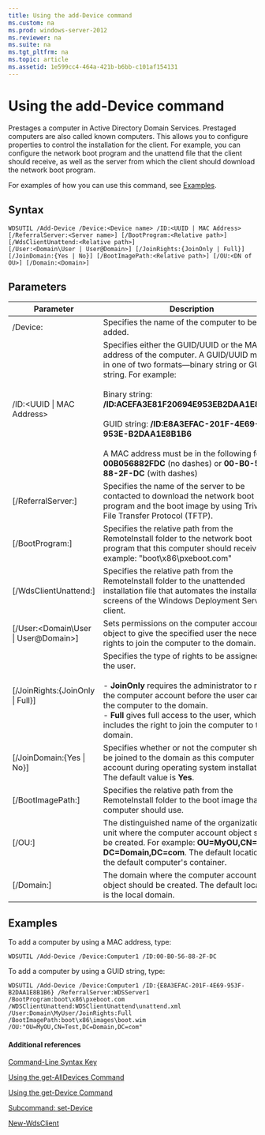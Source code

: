 ```yaml
---
title: Using the add-Device command
ms.custom: na
ms.prod: windows-server-2012
ms.reviewer: na
ms.suite: na
ms.tgt_pltfrm: na
ms.topic: article
ms.assetid: 1e599cc4-464a-421b-b6bb-c101af154131
---
```

# Using the add-Device command
Prestages a computer in Active Directory Domain Services. Prestaged computers are also called known computers. This allows you to configure properties to control the installation for the client. For example, you can configure the network boot program and the unattend file that the client should receive, as well as the server from which the client should download the network boot program.

For examples of how you can use this command, see [Examples](#BKMK_examples).

## Syntax

```
WDSUTIL /Add-Device /Device:<Device name> /ID:<UUID | MAC Address> [/ReferralServer:<Server name>] [/BootProgram:<Relative path>] [/WdsClientUnattend:<Relative path>] 
[/User:<Domain\User | User@Domain>] [/JoinRights:{JoinOnly | Full}] [/JoinDomain:{Yes | No}] [/BootImagePath:<Relative path>] [/OU:<DN of OU>] [/Domain:<Domain>]
```

## Parameters

|Parameter|Description|
|-------------|---------------|
|/Device:<computer name>|Specifies the name of the computer to be added.|
|/ID:<UUID &#124; MAC Address>|Specifies either the GUID/UUID or the MAC address of the computer. A GUID/UUID must be in one of two formats—binary string or GUID string. For example:<br /><br />Binary string: **/ID:ACEFA3E81F20694E953EB2DAA1E8B1B6**<br /><br />GUID string: **/ID:E8A3EFAC-201F-4E69-953E-B2DAA1E8B1B6**<br /><br />A MAC address must be in the following format: **00B056882FDC** (no dashes) or **00-B0-56-88-2F-DC** (with dashes)|
|[/ReferralServer:<Server name>]|Specifies the name of the server to be contacted to download the network boot program and the boot image by using Trivial File Transfer Protocol (TFTP).|
|[/BootProgram:<Relative path>]|Specifies the relative path from the RemoteInstall folder to the network boot program that this computer should receive. For example: "boot\x86\pxeboot.com"|
|[/WdsClientUnattend:<Relative path>]|Specifies the relative path from the RemoteInstall folder to the unattended installation file that automates the installation screens of the Windows Deployment Services client.|
|[/User:<Domain\User &#124; User@Domain>]|Sets permissions on the computer account object to give the specified user the necessary rights to join the computer to the domain.|
|[/JoinRights:{JoinOnly &#124; Full}]|Specifies the type of rights to be assigned to the user.<br /><br />-   **JoinOnly** requires the administrator to reset the computer account before the user can join the computer to the domain.<br />-   **Full** gives full access to the user, which includes the right to join the computer to the domain.|
|[/JoinDomain:{Yes &#124; No}]|Specifies whether or not the computer should be joined to the domain as this computer account during operating system installation. The default value is **Yes**.|
|[/BootImagePath:<Relative path>]|Specifies the relative path from the RemoteInstall folder to the boot image that this computer should use.|
|[/OU:<DN of OU>]|The distinguished name of the organizational unit where the computer account object should be created. For example: **OU=MyOU,CN=Test, DC=Domain,DC=com**. The default location is the default computer's container.|
|[/Domain:<Domain>]|The domain where the computer account object should be created. The default location is the local domain.|

## <a name="BKMK_examples"></a>Examples
To add a computer by using a MAC address, type:

```
WDSUTIL /Add-Device /Device:Computer1 /ID:00-B0-56-88-2F-DC
```

To add a computer by using a GUID string, type:

```
WDSUTIL /Add-Device /Device:Computer1 /ID:{E8A3EFAC-201F-4E69-953F-B2DAA1E8B1B6} /ReferralServer:WDSServer1 /BootProgram:boot\x86\pxeboot.com 
/WDSClientUnattend:WDSClientUnattend\unattend.xml /User:Domain\MyUser/JoinRights:Full /BootImagePath:boot\x86\images\boot.wim /OU:"OU=MyOU,CN=Test,DC=Domain,DC=com"
```

#### Additional references
[Command-Line Syntax Key](../../Command-Line-Syntax-Key.md)

[Using the get-AllDevices Command](../using-the-get-command/Using-the-get-AllDevices-Command.md)

[Using the get-Device Command](../using-the-get-command/Using-the-get-Device-Command.md)

[Subcommand: set-Device](../the-set-command/Subcommand--set-Device.md)

[New-WdsClient](http://technet.microsoft.com/library/dn283430.aspx)


